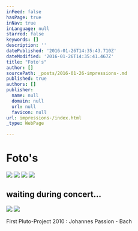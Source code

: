 ```yaml
---
inFeed: false
hasPage: true
inNav: true
inLanguage: null
starred: false
keywords: []
description: ''
datePublished: '2016-01-26T14:35:43.710Z'
dateModified: '2016-01-26T14:35:41.467Z'
title: "Foto's"
author: []
sourcePath: _posts/2016-01-26-impressions-.md
published: true
authors: []
publisher:
  name: null
  domain: null
  url: null
  favicon: null
url: impressions-/index.html
_type: WebPage

---
```

# Foto's
![](https://s3-us-west-2.amazonaws.com/the-grid-img/p/c90bfd204db63ca3a33cc0e8a4634dbb200c48af.jpg)
![](https://s3-us-west-2.amazonaws.com/the-grid-img/p/eb34aa8653f412f8e37572d9215dd4022a7c4223.jpg)
![](https://s3-us-west-2.amazonaws.com/the-grid-img/p/293fbdb187dab3a712150953b6a3cd5807834232.jpg)
![](https://s3-us-west-2.amazonaws.com/the-grid-img/p/3510cdb7d99804c80f5af51cba5d0fd5092ca4d7.jpg)

## waiting during concert...
![](https://s3-us-west-2.amazonaws.com/the-grid-img/p/f95ea0fa09b4b9b8c1aba2ef8ab9548cce371501.jpg)
![](https://s3-us-west-2.amazonaws.com/the-grid-img/p/b37c875a12870858e1c2e52c51f3d1173aaf7131.jpg)

First Pluto-Project 2010 : Johannes Passion - Bach